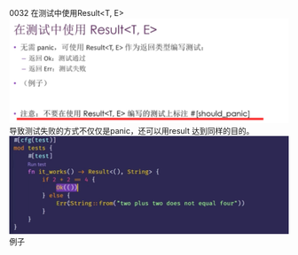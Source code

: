  0032 在测试中使用Result<T, E>
 ![](../images/2021-07-08-11-29-59.png)
 导致测试失败的方式不仅仅是panic，还可以用result 达到同样的目的。
 ![](../images/2021-07-08-11-29-01.png)
 例子
